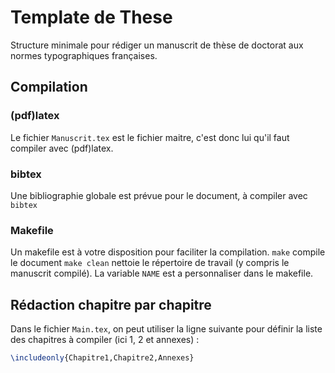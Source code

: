 # Template de These
Structure minimale pour rédiger un manuscrit de thèse de doctorat aux normes typographiques françaises.

## Compilation
### (pdf)latex
Le fichier `Manuscrit.tex` est le fichier maitre, c'est donc lui qu'il faut compiler avec (pdf)latex. 

### bibtex
Une bibliographie globale est prévue pour le document, à compiler avec `bibtex`

### Makefile
Un makefile est à votre disposition pour faciliter la compilation.
`make` compile le document `make clean` nettoie le répertoire de travail (y compris le manuscrit compilé).
La variable `NAME` est a personnaliser dans le makefile.

## Rédaction chapitre par chapitre
Dans le fichier ``Main.tex``, on peut utiliser la ligne suivante pour définir la liste des chapitres à compiler (ici 1, 2 et annexes) :
````latex
\includeonly{Chapitre1,Chapitre2,Annexes}
````
